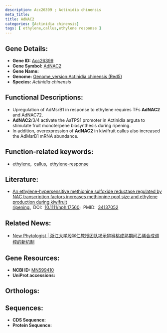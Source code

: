 ```yaml
---
description: Acc26399 ; Actinidia chinensis
meta_title:
title: AdNAC2
categories: [Actinidia chinensis]
tags: [ ethylene,callus,ethylene response ]
---
```


## Gene Details:
- **Gene ID:**	[Acc26399]()
- **Gene Symbol:** <u> AdNAC2 </u>
- **Gene Name:** 
- **Genome:** [Genome_version:Actinidia chinensis (Red5)]()
- **Species:** *Actinidia chinensis*

## Functional Descriptions:
   - Upregulation of AdMsrB1 in response to ethylene requires TFs **AdNAC2** and AdNAC72.
   - **AdNAC2**/3/4 activate the AaTPS1 promoter in Actinidia arguta to stimulate fruit monoterpene biosynthesis during ripening.
   - In addition, overexpression of **AdNAC2** in kiwifruit callus also increased the AdMsrB1 mRNA abundance.

## Function-related keywords:
   - [ethylene](/tags/ethylene/),&nbsp;&nbsp;[callus](/tags/callus/),&nbsp;&nbsp;[ethylene-response](/tags/ethylene-response/)

## Literature:
   - [An ethylene-hypersensitive methionine sulfoxide reductase regulated by NAC transcription factors increases methionine pool size and ethylene production during kiwifruit ripening.]( https://nph.onlinelibrary.wiley.com/doi/10.1111/nph.17560)&nbsp;&nbsp;DOI:&nbsp;&nbsp;[10.1111/nph.17560](https://nph.onlinelibrary.wiley.com/doi/10.1111/nph.17560);&nbsp;&nbsp;PMID:&nbsp;&nbsp;[34137052](https://pubmed.ncbi.nlm.nih.gov/34137052/)

## Related News:
   - [New Phytologist | 浙江大学殷学仁教授团队揭示猕猴桃成熟期间乙烯合成调控的新机制](https://mp.weixin.qq.com/s?__biz=Mzg3MDEwNDEyMg==&mid=2247512386&idx=6&sn=d422fa50dab958c7f92d80c845fb6ea4&chksm=ce901c17f9e79501aa096272bba8caa78df6b293ecec1d1292422e975b09a6d89e66287a1af1&scene=27#wechat_redirect)

## Gene Resources:
- **NCBI ID:**  [MN599410](https://www.ncbi.nlm.nih.gov/gene/?term=MN599410)
- **UniProt accessions:** [](https://www.uniprot.org/uniprotkb//entry)

## Orthologs:

## Sequences:
- **CDS Sequence:**
- **Protein Sequence:**
